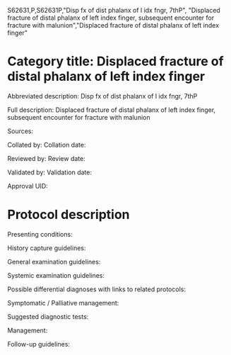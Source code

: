 S62631,P,S62631P,"Disp fx of dist phalanx of l idx fngr, 7thP", "Displaced fracture of distal phalanx of left index finger, subsequent encounter for fracture with malunion","Displaced fracture of distal phalanx of left index finger"
# Category title: Displaced fracture of distal phalanx of left index finger

Abbreviated description: Disp fx of dist phalanx of l idx fngr, 7thP

Full description: Displaced fracture of distal phalanx of left index finger, subsequent encounter for fracture with malunion

Sources:

Collated by:
Collation date:

Reviewed by:
Review date:

Validated by:
Validation date:

Approval UID:

# Protocol description

Presenting conditions:

History capture guidelines:

General examination guidelines:

Systemic examination guidelines:

Possible differential diagnoses with links to related protocols:

Symptomatic / Palliative management:

Suggested diagnostic tests:

Management:

Follow-up guidelines:
